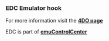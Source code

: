 ### EDC Emulator hook

For more information visit the [**4DO page**](https://github.com/PhoenixInteractiveNL/edc-masterhook/wiki/Emulator-4do#menu)

EDC is part of [**emuControlCenter**](https://github.com/PhoenixInteractiveNL/emuControlCenter/wiki)

